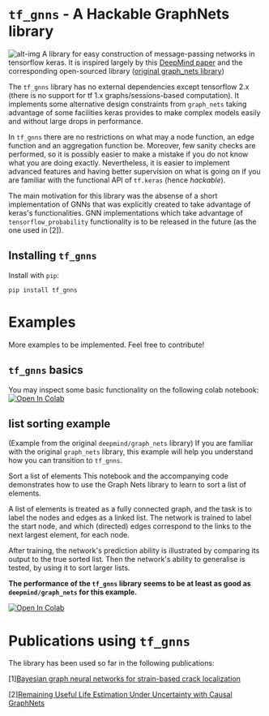 # `tf_gnns` - A Hackable GraphNets library
![alt-img](https://raw.githubusercontent.com/mylonasc/tf_gnns/main/doc/figures/tfgnns_logo2.png)
A library for easy construction of message-passing networks in tensorflow keras.
It is inspired largely by this [DeepMind paper](https://arxiv.org/abs/1806.01261) and the corresponding open-sourced library ([original graph_nets library](https://github.com/deepmind/graph_nets))

The `tf_gnns` library has no external dependencies except tensorflow 2.x (there is no support for tf 1.x graphs/sessions-based computation). 
It implements some alternative design constraints from `graph_nets` taking advantage of some facilities keras provides to make complex models easily and without large drops in performance.

In `tf_gnns` there are no restrictions on what may a node function, an edge function and an aggregation function be.
Moreover, few sanity checks are performed, so it is possibly easier to make a mistake if you do not know what you are doing exactly. 
Nevertheless, it is easier to implement advanced features and having better supervision on what is going on if you are familiar
 with the functional API of `tf.keras` (hence *hackable*). 

The main motivation for this library was the absense of a short implementation of GNNs that was explicitly created to take advantage of keras's functionalities.
GNN implementations which take advantage of `tensorflow_probability` functionality is to be released in the future (as the one used in \[2\]).

## Installing `tf_gnns`
Install with `pip`:
```
pip install tf_gnns
```

# Examples
More examples to be implemented. Feel free to contribute!

## `tf_gnns` basics
You may inspect some basic functionality on the following colab notebook:
[![Open In Colab](https://colab.research.google.com/assets/colab-badge.svg)](https://colab.research.google.com/github/mylonasc/tf_gnns/blob/main/notebooks/01_tf_gnn_basics.ipynb)

## list sorting example
(Example from the original `deepmind/graph_nets` library)
If you are familiar with the original `graph_nets` library, this example will help you understand how you can transition to `tf_gnns`.

Sort a list of elements
This notebook and the accompanying code demonstrates how to use the Graph Nets library to learn to sort a list of elements.

A list of elements is treated as a fully connected graph, and the task is to label the nodes and edges as a linked list. The network is trained to label the start node, and which (directed) edges correspond to the links to the next largest element, for each node.

After training, the network's prediction ability is illustrated by comparing its output to the true sorted list. Then the network's ability to generalise is tested, by using it to sort larger lists.

**The performance of the `tf_gnns` library seems to be at least as good as `deepmind/graph_nets` for this example.**

[![Open In Colab](https://colab.research.google.com/assets/colab-badge.svg)](https://colab.research.google.com/github/mylonasc/tf_gnns/blob/main/notebooks/02_list_sorting.ipynb)

# Publications using `tf_gnns`
The library has been used so far in the following publications:

\[1\][Bayesian graph neural networks for strain-based crack localization](https://arxiv.org/abs/2012.06791) 

\[2\][Remaining Useful Life Estimation Under Uncertainty with Causal GraphNets](https://arxiv.org/abs/2011.11740)




